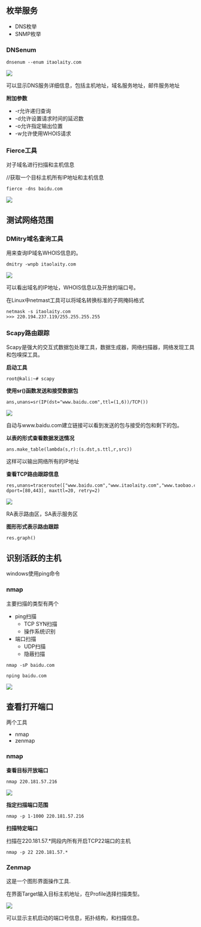 ## 枚举服务

- DNS枚举
- SNMP枚举

### DNSenum

```
dnsenum --enum itaolaity.com
```
![](http://itaolaity.com/20190502140047.png)

可以显示DNS服务详细信息，包括主机地址，域名服务地址，邮件服务地址

**附加参数**

- -r允许递归查询
- -d允许设置请求时间的延迟数
- -o允许指定输出位置
- -w允许使用WHOIS请求


### Fierce工具

对子域名进行扫描和主机信息

//获取一个目标主机所有IP地址和主机信息
```
fierce -dns baidu.com
```

![](http://itaolaity.com/20190502130406.png)

## 测试网络范围



### DMitry域名查询工具

用来查询IP域名WHOIS信息的。

```
dmitry -wnpb itaolaity.com
```

![](http://itaolaity.com/20190502132304.png)

可以看出域名的IP地址，WHOIS信息以及开放的端口号。

在Linux中netmast工具可以将域名转换标准的子网掩码格式

```
netmask -s itaolaity.com
>>> 220.194.237.119/255.255.255.255
```

### Scapy路由跟踪

Scapy是强大的交互式数据包处理工具，数据生成器，网络扫描器，网络发现工具和包嗅探工具。


**启动工具**

```
root@kali:~# scapy
```

**使用sr()函数发送和接受数据包**

```
ans,unans=sr(IP(dst="www.baidu.com",ttl=(1,6))/TCP())
```

![](http://itaolaity.com/20190502140741.png)

自动与www.baidu.com建立链接可以看到发送的包与接受的包和剩下的包。

**以表的形式查看数据发送情况**

```
ans.make_table(lambda(s,r):(s.dst,s.ttl,r,src))
```

这样可以输出网络所有的IP地址

**查看TCP路由跟踪信息**

```
res,unans=traceroute(["www.baidu.com","www.itaolaity.com","www.taobao.com"], dport=[80,443], maxttl=20, retry=2)
```

![](http://itaolaity.com/20190502141417.png)

RA表示路由区，SA表示服务区

**图形形式表示路由跟踪**

```
res.graph()
```

## 识别活跃的主机

windows使用ping命令

### nmap

主要扫描的类型有两个

- ping扫描
	- TCP SYN扫描
	- 操作系统识别
- 端口扫描
	- UDP扫描
	- 隐蔽扫描

```
nmap -sP baidu.com
```

```
nping baidu.com
```


![](http://itaolaity.com/20190502142017.png)





## 查看打开端口

两个工具

- nmap
- zenmap

### nmap

**查看目标开放端口**

```
nmap 220.181.57.216
```

![](http://itaolaity.com/20190502134150.png)

**指定扫描端口范围**

```
nmap -p 1-1000 220.181.57.216
```

**扫描特定端口**

扫描在220.181.57.*网段内所有开启TCP22端口的主机

```
nmap -p 22 220.181.57.*
```

### Zenmap

这是一个图形界面操作工具.

在界面Target输入目标主机地址，在Profile选择扫描类型。

![](http://itaolaity.com/20190502134930.png)

可以显示主机启动的端口号信息，拓扑结构，和扫描信息。



